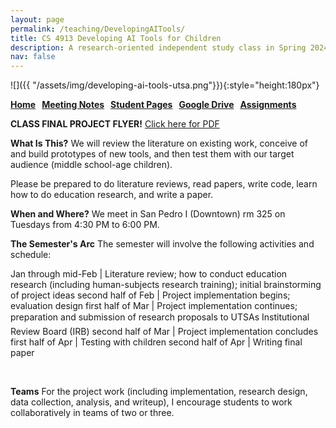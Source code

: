 ```yaml
---
layout: page
permalink: /teaching/DevelopingAITools/
title: CS 4913 Developing AI Tools for Children
description: A research-oriented independent study class in Spring 2024
nav: false
---
```


![]({{ "/assets/img/developing-ai-tools-utsa.png"}}){:style="height:180px"}

**[Home](/teaching/DevelopingAITools) &nbsp; [Meeting Notes](/teaching/DevelopingAITools/dait24/notes) &nbsp; [Student Pages](/teaching/DevelopingAITools/dait24/student) &nbsp; [Google Drive](https://drive.google.com/drive/folders/1mO3MYmMt-b0SZc763X4If9lzzgykz1Pp) &nbsp; [Assignments](/teaching/DevelopingAITools/dait24/assignments)**

**CLASS FINAL PROJECT FLYER!** [Click here for PDF](/assets/pdf/dait2024s/UTSA%20Developing%20AI%20Tools%20for%20K-12%20Spring%202024%20flyer.pdf)


**What Is This?**
We will review the literature on existing work, conceive of and build prototypes of new tools, and then test them with our target audience (middle school-age children).

Please be prepared to do literature reviews, read papers, write code, learn how to do education research, and write a paper.

**When and Where?**
We meet in San Pedro I (Downtown) rm 325 on Tuesdays from 4:30 PM to 6:00 PM.

**The Semester's Arc**
The semester will involve the following activities and schedule:

Jan through mid-Feb | Literature review; how to conduct education research (including human-subjects research training); initial brainstorming of project ideas
second half of Feb | Project implementation begins; evaluation design
first half of Mar | Project implementation continues; preparation and submission of research proposals to UTSA&#146;s Institutional Review Board (IRB)
second half of Mar | Project implementation concludes
first half of Apr | Testing with children
second half of Apr | Writing final paper

&nbsp;

**Teams** For the project work (including implementation, research
design, data collection, analysis, and writeup), I encourage students
to work collaboratively in teams of two or three.




